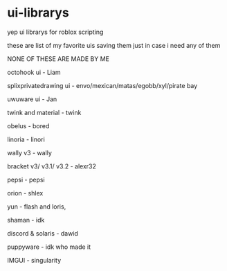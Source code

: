 # ui-librarys
yep ui librarys for roblox scripting 

these are list of my favorite uis saving them just in case i need any of them 

NONE OF THESE ARE MADE BY ME 

octohook ui - Liam

splixprivatedrawing ui - envo/mexican/matas/egobb/xyl/pirate bay 

uwuware ui - Jan 

twink and material - twink

obelus - bored

linoria - linori

wally v3 - wally

bracket v3/ v3.1/ v3.2 - alexr32 

pepsi - pepsi 

orion - shlex

yun - flash and loris, 

shaman - idk 

discord & solaris - dawid 

puppyware -  idk who made it 

IMGUI - singularity 
